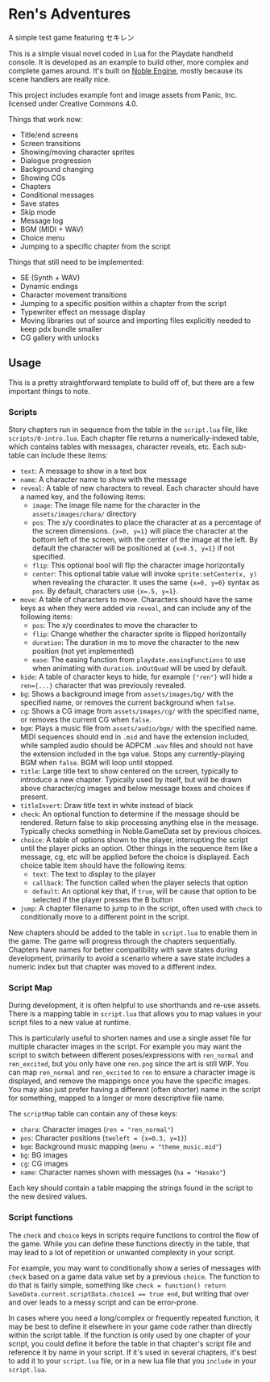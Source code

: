 # Ren's Adventures

A simple test game featuring セキレン

This is a simple visual novel coded in Lua for the Playdate handheld console. It is developed as an example to build other, more complex and complete games around. It's built on [Noble Engine](https://github.com/NobleRobot/NobleEngine), mostly because its scene handlers are really nice.

This project includes example font and image assets from Panic, Inc. licensed under Creative Commons 4.0.

Things that work now:

- Title/end screens
- Screen transitions
- Showing/moving character sprites
- Dialogue progression
- Background changing
- Showing CGs
- Chapters
- Conditional messages
- Save states
- Skip mode
- Message log
- BGM (MIDI + WAV)
- Choice menu
- Jumping to a specific chapter from the script

Things that still need to be implemented:

- SE (Synth + WAV)
- Dynamic endings
- Character movement transitions
- Jumping to a specific position within a chapter from the script
- Typewriter effect on message display
- Moving libraries out of source and importing files explicitly needed to keep pdx bundle smaller
- CG gallery with unlocks

## Usage

This is a pretty straightforward template to build off of, but there are a few important things to note.

### Scripts

Story chapters run in sequence from the table in the `script.lua` file, like `scripts/0-intro.lua`. Each chapter file returns a numerically-indexed table, which contains tables with messages, character reveals, etc. Each sub-table can include these items:

- `text`: A message to show in a text box
- `name`: A character name to show with the message
- `reveal`: A table of new characters to reveal. Each character should have a named key, and the following items:
	- `image`: The image file name for the character in the `assets/images/chara/` directory
	- `pos`: The x/y coordinates to place the character at as a percentage of the screen dimensions. `{x=0, y=1}` will place the character at the bottom left of the screen, with the center of the image at the left. By default the character will be positioned at `{x=0.5, y=1}` if not specified.
	- `flip`: This optional bool will flip the character image horizontally
	- `center`: This optional table value will invoke `sprite:setCenter(x, y)` when revealing the character. It uses the same `{x=0, y=0}` syntax as `pos`. By default, characters use `{x=.5, y=1}`.
- `move`: A table of characters to move. Characters should have the same keys as when they were added via `reveal`, and can include any of the following items:
	- `pos`: The x/y coordinates to move the character to
	- `flip`: Change whether the character sprite is flipped horizontally
	- `duration`: The duration in ms to move the character to the new position (not yet implemented)
	- `ease`: The easing function from `playdate.easingFunctions` to use when animating with `duration`. `inOutQuad` will be used by default.
- `hide`: A table of character keys to hide, for example `{"ren"}` will hide a `ren={...}` character that was previously revealed.
- `bg`: Shows a background image from `assets/images/bg/` with the specified name, or removes the current background when `false`.
- `cg`: Shows a CG image from `assets/images/cg/` with the specified name, or removes the current CG when `false`.
- `bgm`: Plays a music file from `assets/audio/bgm/` with the specified name. MIDI sequences should end in `.mid` and have the extension included, while sampled audio should be ADPCM `.wav` files and should not have the extension included in the `bgm` value. Stops any currently-playing BGM when `false`. BGM will loop until stopped.
- `title`: Large title text to show centered on the screen, typically to introduce a new chapter. Typically used by itself, but will be drawn above character/cg images and below message boxes and choices if present.
- `titleInvert`: Draw title text in white instead of black
- `check`: An optional function to determine if the message should be rendered. Return false to skip processing anything else in the message. Typically checks something in Noble.GameData set by previous choices.
- `choice`: A table of options shown to the player, interrupting the script until the player picks an option. Other things in the sequence item like a message, cg, etc will be applied before the choice is displayed. Each choice table item should have the following items:
	- `text`: The text to display to the player
	- `callback`: The function called when the player selects that option
	- `default`: An optional key that, if `true`, will be cause that option to be selected if the player presses the B button
- `jump`: A chapter filename to jump to in the script, often used with `check` to conditionally move to a different point in the script.

New chapters should be added to the table in `script.lua` to enable them in the game. The game will progress through the chapters sequentially. Chapters have names for better compatibility with save states during development, primarily to avoid a scenario where a save state includes a numeric index but that chapter was moved to a different index.

### Script Map

During development, it is often helpful to use shorthands and re-use assets. There is a mapping table in `script.lua` that allows you to map values in your script files to a new value at runtime.

This is particularly useful to shorten names and use a single asset file for multiple character images in the script. For example you may want the script to switch between different poses/expressions with `ren_normal` and `ren_excited`, but you only have one `ren.png` since the art is still WIP. You can map `ren_normal` and `ren_excited` to `ren` to ensure a character image is displayed, and remove the mappings once you have the specific images. You may also just prefer having a different (often shorter) name in the script for something, mapped to a longer or more descriptive file name.

The `scriptMap` table can contain any of these keys:

- `chara`: Character images (`ren = "ren_normal"`)
- `pos`: Character positions (`twoleft = {x=0.3, y=1}`)
- `bgm`: Background music mapping (`menu = "theme_music.mid"`)
- `bg`: BG images
- `cg`: CG images
- `name`: Character names shown with messages (`ha = "Hanako"`)

Each key should contain a table mapping the strings found in the script to the new desired values.

### Script functions

The `check` and `choice` keys in scripts require functions to control the flow of the game. While you can define these functions directly in the table, that may lead to a lot of repetition or unwanted complexity in your script.

For example, you may want to conditionally show a series of messages with `check` based on a game data value set by a previous `choice`. The function to do that is fairly simple, something like `check = function() return SaveData.current.scriptData.choice1 == true end`, but writing that over and over leads to a messy script and can be error-prone.

In cases where you need a long/complex or frequently repeated function, it may be best to define it elsewhere in your game code rather than directly within the script table. If the function is only used by one chapter of your script, you could define it before the table in that chapter's script file and reference it by name in your script. If it's used in several chapters, it's best to add it to your `script.lua` file, or in a new lua file that you `include` in your `script.lua`.
